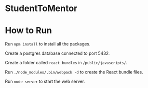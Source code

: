 # StudentToMentor

# How to Run

Run `npm install` to install all the packages.

Create a postgres database connected to port 5432.

Create a folder called `react_bundles` in `/public/javascripts/`.

Run `./node_modules/.bin/webpack -d` to create the React bundle files.

Run `node server` to start the web server.
